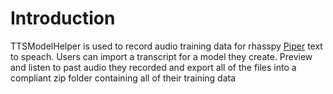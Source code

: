 # Introduction

TTSModelHelper is used to record audio training data for rhasspy [Piper](https://github.com/rhasspy/piper) text to speach. Users can import a transcript for a model they create. Preview and listen to past audio they recorded and export all of the files into a compliant zip folder containing all of their training data 


